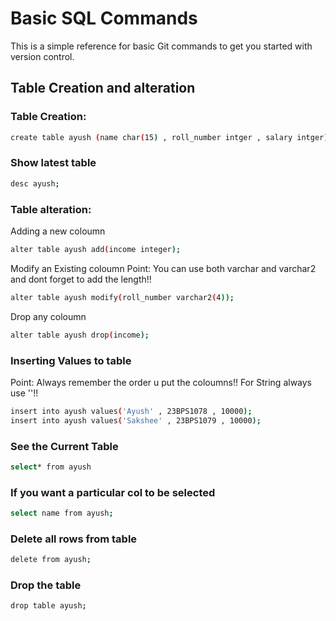 # Basic SQL Commands

This is a simple reference for basic Git commands to get you started with version control.

## Table Creation and alteration

### Table Creation:
```bash
create table ayush (name char(15) , roll_number intger , salary intger);
```

### Show latest table
```bash
desc ayush;
```

### Table alteration:
Adding a new coloumn
```bash
alter table ayush add(income integer);
```

Modify an Existing coloumn
Point: You can use both varchar and varchar2 and dont forget to add the length!!
```bash
alter table ayush modify(roll_number varchar2(4));
```

Drop any coloumn
```bash
alter table ayush drop(income);
```

### Inserting Values to table
Point: Always remember the order u put the coloumns!!
For String always use ''!!  
```bash
insert into ayush values('Ayush' , 23BPS1078 , 10000);
insert into ayush values('Sakshee' , 23BPS1079 , 10000);
```

### See the Current Table
```bash
select* from ayush
```

### If you want a particular col to be selected
```bash
select name from ayush;
```

### Delete all rows from table
```bash
delete from ayush;
```

### Drop the table
```bash
drop table ayush;
```











 
